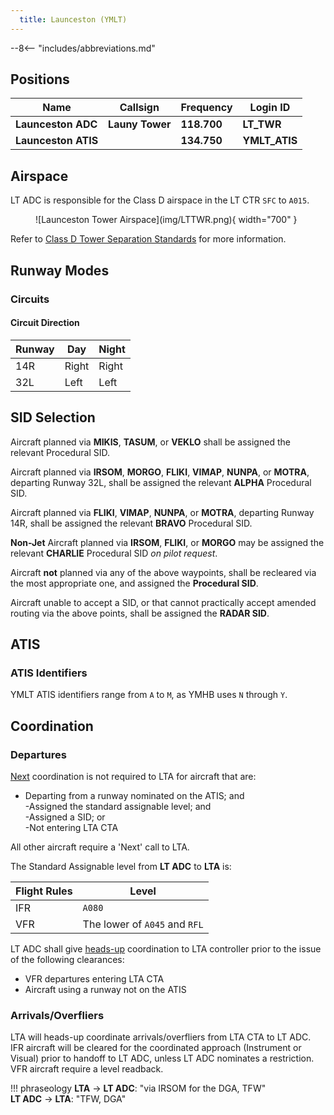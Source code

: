 ```yaml
---
  title: Launceston (YMLT)
---
```


--8<-- "includes/abbreviations.md"

## Positions

| Name                | Callsign              | Frequency   | Login ID      |
| ------------------- | --------------------- | ----------- | ------------- |
| **Launceston ADC**  | **Launy Tower**       | **118.700** | **LT_TWR**    |
| **Launceston ATIS** |                       | **134.750** | **YMLT_ATIS** |

## Airspace
LT ADC is responsible for the Class D airspace in the LT CTR `SFC` to `A015`.

<figure markdown>
![Launceston Tower Airspace](img/LTTWR.png){ width="700" }
</figure>

Refer to [Class D Tower Separation Standards](../../../separation-standards/classd) for more information.

## Runway Modes
### Circuits
#### Circuit Direction
| Runway | Day | Night |
| ------ | ------ | ----|
| 14R    | Right | Right |
| 32L     | Left  | Left |

## SID Selection
Aircraft planned via **MIKIS**, **TASUM**, or **VEKLO** shall be assigned the relevant Procedural SID.

Aircraft planned via **IRSOM**, **MORGO**, **FLIKI**, **VIMAP**, **NUNPA**, or **MOTRA**, departing Runway 32L, shall be assigned the relevant **ALPHA** Procedural SID.

Aircraft planned via **FLIKI**, **VIMAP**, **NUNPA**, or **MOTRA**, departing Runway 14R, shall be assigned the relevant **BRAVO** Procedural SID.

**Non-Jet** Aircraft planned via **IRSOM**, **FLIKI**, or **MORGO** may be assigned the relevant **CHARLIE** Procedural SID *on pilot request*.

Aircraft **not** planned via any of the above waypoints, shall be recleared via the most appropriate one, and assigned the **Procedural SID**.

Aircraft unable to accept a SID, or that cannot practically accept amended routing via the above points, shall be assigned the **RADAR SID**.

## ATIS
### ATIS Identifiers
YMLT ATIS identifiers range from `A` to `M`, as YMHB uses `N` through `Y`.

## Coordination
### Departures
[Next](../../controller-skills/coordination.md#next) coordination is not required to LTA for aircraft that are:   

- Departing from a runway nominated on the ATIS; and  
-Assigned the standard assignable level; and  
-Assigned a SID; or  
-Not entering LTA CTA

All other aircraft require a 'Next' call to LTA. 

The Standard Assignable level from **LT ADC** to **LTA** is:  

| Flight Rules | Level |
| ------- | ------ |
| IFR | `A080` |
| VFR | The lower of `A045` and `RFL` |

LT ADC shall give [heads-up](../../controller-skills/coordination.md#airways-clearance) coordination to LTA controller prior to the issue of the following clearances:  

- VFR departures entering LTA CTA
- Aircraft using a runway not on the ATIS 

### Arrivals/Overfliers
LTA will heads-up coordinate arrivals/overfliers from LTA CTA to LT ADC.  
IFR aircraft will be cleared for the coordinated approach (Instrument or Visual) prior to handoff to LT ADC, unless LT ADC nominates a restriction.  
VFR aircraft require a level readback.

!!! phraseology
    <span class="hotline">**LTA** -> **LT ADC**</span>: "via IRSOM for the DGA, TFW"  
    <span class="hotline">**LT ADC** -> **LTA**</span>: "TFW, DGA"  
